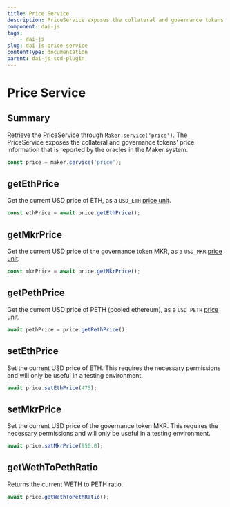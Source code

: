 ```yaml
---
title: Price Service
description: PriceService exposes the collateral and governance tokens' price information
component: dai-js
tags:
	- dai-js
slug: dai-js-price-service
contentType: documentation
parent: dai-js-scd-plugin
---
```


# Price Service

## Summary

Retrieve the PriceService through `Maker.service('price')`. The PriceService exposes the collateral and governance tokens' price information that is reported by the oracles in the Maker system.

```javascript
const price = maker.service('price');
```

## getEthPrice

Get the current USD price of ETH, as a `USD_ETH` [price unit](https://makerdao.com/documentation/#units).

```javascript
const ethPrice = await price.getEthPrice();
```

## getMkrPrice

Get the current USD price of the governance token MKR, as a `USD_MKR` [price unit](https://makerdao.com/documentation/#units).

```javascript
const mkrPrice = await price.getMkrPrice();
```

## getPethPrice

Get the current USD price of PETH \(pooled ethereum\), as a `USD_PETH` [price unit](https://makerdao.com/documentation/#units).

```javascript
await pethPrice = price.getPethPrice();
```

## setEthPrice

Set the current USD price of ETH. This requires the necessary permissions and will only be useful in a testing environment.

```javascript
await price.setEthPrice(475);
```

## setMkrPrice

Set the current USD price of the governance token MKR. This requires the necessary permissions and will only be useful in a testing environment.

```javascript
await price.setMkrPrice(950.0);
```

## getWethToPethRatio

Returns the current WETH to PETH ratio.

```javascript
await price.getWethToPethRatio();
```
